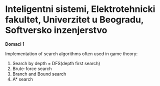 # Inteligentni sistemi, Elektrotehnicki fakultet, Univerzitet u Beogradu, Softversko inzenjerstvo

**Domaci 1**

Implementation of search algorithms often used in game theory:

1. Search by depth = DFS(depth first search)
2. Brute-force search
3. Branch and Bound search 
4. A* search
